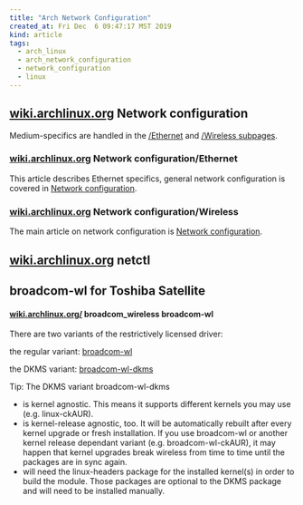 ```yaml
---
title: "Arch Network Configuration"
created_at: Fri Dec  6 09:47:17 MST 2019
kind: article
tags:
  - arch_linux
  - arch_network_configuration
  - network_configuration
  - linux
---
```


<h2>
  <a href="https://wiki.archlinux.org/index.php/Network_configuration" target="_blank">wiki.archlinux.org</a>
  Network configuration
</h2>
Medium-specifics are handled in the 
<a href="https://wiki.archlinux.org/index.php/Network_configuration/Ethernet" target="_blank">/Ethernet</a>
and 
<a href="https://wiki.archlinux.org/index.php/Network_configuration/Wireless" target="_blank">/Wireless subpages</a>.

<h3>
  <a href="https://wiki.archlinux.org/index.php/Network_configuration/Ethernet" target="_blank">wiki.archlinux.org</a>
  Network configuration/Ethernet
</h3>
This article describes Ethernet specifics, general network configuration is covered in 
<a href="https://wiki.archlinux.org/index.php/Network_configuration" target="_blank">Network configuration</a>.

<h3>
  <a href="https://wiki.archlinux.org/index.php/Network_configuration/Wireless" target="_blank">wiki.archlinux.org</a>
  Network configuration/Wireless
</h3>
The main article on network configuration is 
<a href="https://wiki.archlinux.org/index.php/Network_configuration" target="_blank">Network configuration</a>.

<h2>
  <a href="https://wiki.archlinux.org/index.php/Netctl" target="_blank">wiki.archlinux.org</a>
  netctl
</h2>

<h2>broadcom-wl for Toshiba Satellite</h2>

<h4>
  <a href="https://wiki.archlinux.org/index.php/broadcom_wireless#broadcom-wl" target="_blank">wiki.archlinux.org/</a>
  broadcom_wireless broadcom-wl
</h4>

There are two variants of the restrictively licensed driver:

the regular variant: <a href="https://www.archlinux.org/packages/?name=broadcom-wl" target="_blank">broadcom-wl</a>

the DKMS variant: <a href="https://www.archlinux.org/packages/?name=broadcom-wl-dkms" target="_blank">broadcom-wl-dkms</a>

Tip: The DKMS variant broadcom-wl-dkms

<ul>
  <li>is kernel agnostic. This means it supports different kernels you may use (e.g. linux-ckAUR).</li>
  <li>is kernel-release agnostic, too. It will be automatically rebuilt after every kernel upgrade or fresh installation. If you use broadcom-wl or another kernel release dependant variant (e.g. broadcom-wl-ckAUR), it may happen that kernel upgrades break wireless from time to time until the packages are in sync again.</li>
  <li>will need the linux-headers package for the installed kernel(s) in order to build the module. Those packages are optional to the DKMS package and will need to be installed manually.</li>
<ul>

<!--
html boilerplate fragments
<a href="" target="_blank"></a>
<a name=""></a>
<img src="" width="400px">
<ul>
  <li></li>
  <li><a href="" target="_blank"></a></li>
</ul>
<pre>
</pre>
<p style="margin-bottom: 2em;"></p>
<hr style="border: 0; height: 3px; background: #333; background-image: linear-gradient(to right, #ccc, #333, #ccc);">
<pre><code>
</code></pre>
<math xmlns='http://www.w3.org/1998/Math/MathML' display='block'>
</math>
:-->

